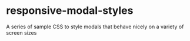 responsive-modal-styles
=======================

A series of sample CSS to style modals that behave nicely on a variety of screen sizes
